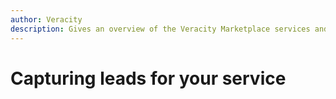 ```yaml
---
author: Veracity
description: Gives an overview of the Veracity Marketplace services and related components.
---
```


# Capturing leads for your service